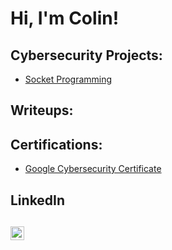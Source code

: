 <h1>Hi, I'm Colin!</h1>

<h2>Cybersecurity Projects:</h2>

<!-- - [Active Directory Lab](https://github.com/ColChoqCWC/Active_Directory_Lab) -->
- [Socket Programming](https://github.com/ColChoqCWC/Socket_Programming)

<!--<h2>Web Devlopemnt Projects</h2> -->

<!--- [Concert Info Website](https://github.com/ColChoqCWC/Concert_Website)-->

<h2>Writeups:</h2>

<!--- []()-->

<h2>Certifications:</h2>

- [Google Cybersecurity Certificate](https://www.coursera.org/account/accomplishments/professional-cert/6MTNJZG48PLH)

<h2>LinkedIn<h2>

[<img align="left" alt="JoshMadakor | LinkedIn" width="22px" src="https://cdn.jsdelivr.net/npm/simple-icons@v3/icons/linkedin.svg" />][linkedin]

[linkedin]: https://www.linkedin.com/in/colin-choquette

